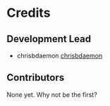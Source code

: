 # Credits

## Development Lead

- chrisbdaemon [chrisbdaemon](https://github.com/chrisbdaemon)

## Contributors

None yet. Why not be the first?